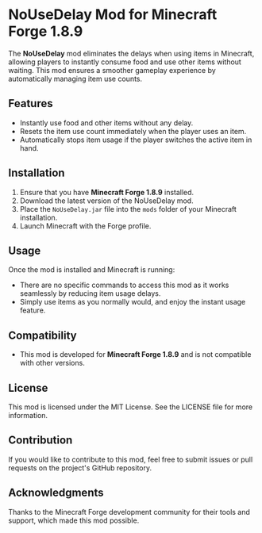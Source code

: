 # NoUseDelay Mod for Minecraft Forge 1.8.9

The **NoUseDelay** mod eliminates the delays when using items in Minecraft, allowing players to instantly consume food and use other items without waiting. This mod ensures a smoother gameplay experience by automatically managing item use counts.

## Features

- Instantly use food and other items without any delay.
- Resets the item use count immediately when the player uses an item.
- Automatically stops item usage if the player switches the active item in hand.

## Installation

1. Ensure that you have **Minecraft Forge 1.8.9** installed.
2. Download the latest version of the NoUseDelay mod.
3. Place the `NoUseDelay.jar` file into the `mods` folder of your Minecraft installation.
4. Launch Minecraft with the Forge profile.

## Usage

Once the mod is installed and Minecraft is running:

- There are no specific commands to access this mod as it works seamlessly by reducing item usage delays.
- Simply use items as you normally would, and enjoy the instant usage feature.

## Compatibility

- This mod is developed for **Minecraft Forge 1.8.9** and is not compatible with other versions.
  
## License

This mod is licensed under the MIT License. See the LICENSE file for more information.

## Contribution

If you would like to contribute to this mod, feel free to submit issues or pull requests on the project's GitHub repository.

## Acknowledgments

Thanks to the Minecraft Forge development community for their tools and support, which made this mod possible.